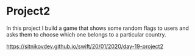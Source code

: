 # Project2

In this project I build a game that shows some random flags to users and asks them to choose which one belongs to a particular country.

https://sitnikovdev.github.io/swift/20/01/2020/day-19-project2
